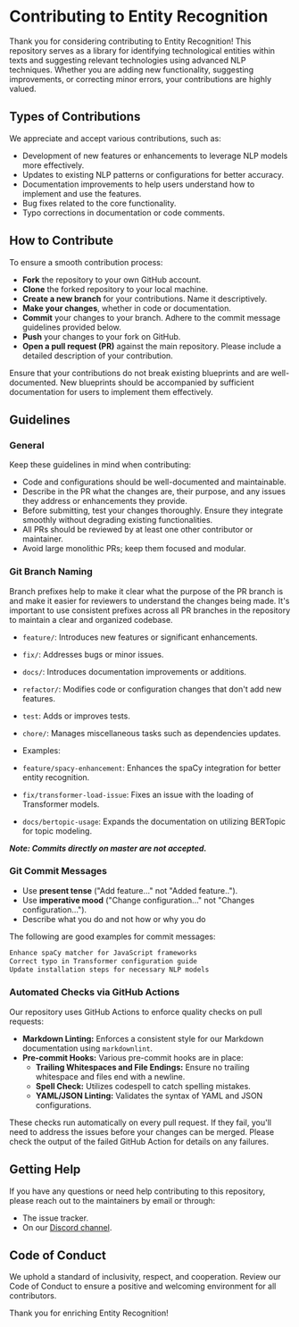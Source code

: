 # Contributing to Entity Recognition

Thank you for considering contributing to Entity Recognition! This repository serves as a library for identifying
technological entities within texts and suggesting relevant technologies using advanced NLP techniques. Whether you are
adding new functionality, suggesting improvements, or correcting minor errors, your contributions are highly valued.

## Types of Contributions

We appreciate and accept various contributions, such as:

- Development of new features or enhancements to leverage NLP models more effectively.
- Updates to existing NLP patterns or configurations for better accuracy.
- Documentation improvements to help users understand how to implement and use the features.
- Bug fixes related to the core functionality.
- Typo corrections in documentation or code comments.

## How to Contribute

To ensure a smooth contribution process:

- **Fork** the repository to your own GitHub account.
- **Clone** the forked repository to your local machine.
- **Create a new branch** for your contributions. Name it descriptively.
- **Make your changes**, whether in code or documentation.
- **Commit** your changes to your branch. Adhere to the commit message guidelines provided below.
- **Push** your changes to your fork on GitHub.
- **Open a pull request (PR)** against the main repository. Please include a detailed description of your contribution.

Ensure that your contributions do not break existing blueprints and are well-documented. New blueprints should be
accompanied by sufficient documentation for users to implement them effectively.

## Guidelines

### General

Keep these guidelines in mind when contributing:

- Code and configurations should be well-documented and maintainable.
- Describe in the PR what the changes are, their purpose, and any issues they address or enhancements they provide.
- Before submitting, test your changes thoroughly. Ensure they integrate smoothly without degrading existing
  functionalities.
- All PRs should be reviewed by at least one other contributor or maintainer.
- Avoid large monolithic PRs; keep them focused and modular.

### Git Branch Naming

Branch prefixes help to make it clear what the purpose of the PR branch is and make it easier for reviewers to
understand the changes being made. It's important to use consistent prefixes across all PR branches in the repository
to maintain a clear and organized codebase.

- `feature/`: Introduces new features or significant enhancements.
- `fix/`: Addresses bugs or minor issues.
- `docs/`: Introduces documentation improvements or additions.
- `refactor/`: Modifies code or configuration changes that don't add new features.
- `test`: Adds or improves tests.
- `chore/`: Manages miscellaneous tasks such as dependencies updates.

- Examples:

- `feature/spacy-enhancement`: Enhances the spaCy integration for better entity recognition.
- `fix/transformer-load-issue`: Fixes an issue with the loading of Transformer models.
- `docs/bertopic-usage`: Expands the documentation on utilizing BERTopic for topic modeling.

_**Note: Commits directly on master are not accepted.**_

### Git Commit Messages

- Use **present tense** ("Add feature..." not "Added feature..").
- Use **imperative mood**  ("Change configuration..." not "Changes configuration...").
- Describe what you do and not how or why you do

The following are good examples for commit messages:

```txt
Enhance spaCy matcher for JavaScript frameworks
Correct typo in Transformer configuration guide
Update installation steps for necessary NLP models
```

### Automated Checks via GitHub Actions

Our repository uses GitHub Actions to enforce quality checks on pull requests:

- **Markdown Linting:** Enforces a consistent style for our Markdown documentation using `markdownlint`.
- **Pre-commit Hooks:** Various pre-commit hooks are in place:
  - **Trailing Whitespaces and File Endings:** Ensure no trailing whitespace and files end with a newline.
  - **Spell Check:** Utilizes codespell to catch spelling mistakes.
  - **YAML/JSON Linting:** Validates the syntax of YAML and JSON configurations.

These checks run automatically on every pull request. If they fail, you'll need to address the issues before your
changes can be merged. Please check the output of the failed GitHub Action for details on any failures.

## Getting Help

If you have any questions or need help contributing to this repository, please reach out to the maintainers by email or
through:

- The issue tracker.
- On our [Discord channel](https://discord.gg/mDQd2kcX).

## Code of Conduct

We uphold a standard of inclusivity, respect, and cooperation. Review our Code of Conduct to ensure a positive and
welcoming environment for all contributors.

Thank you for enriching Entity Recognition!
